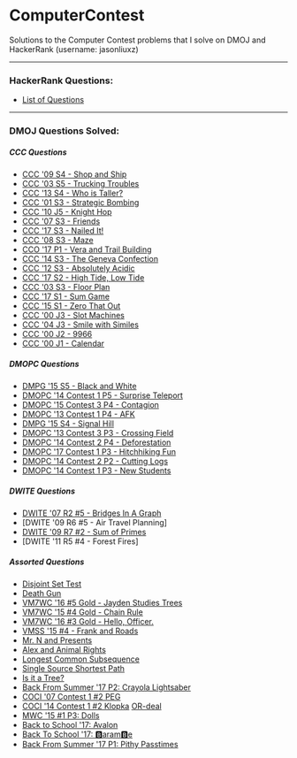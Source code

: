 # ComputerContest

Solutions to the Computer Contest problems that I solve on DMOJ and HackerRank (username: jasonliuxz) 

___

### HackerRank Questions:
* [List of Questions](https://github.com/JasonXZLiu/ComputerContest/tree/master/HackerRank/src)

___

### DMOJ Questions Solved:

##### CCC Questions
* [CCC '09 S4 - Shop and Ship](https://github.com/JasonXZLiu/ComputerContest/blob/master/CCC/ShopAndShip/src/Main.java)
* [CCC '03 S5 - Trucking Troubles](https://github.com/JasonXZLiu/ComputerContest/blob/master/CCC/TruckingTroubles/src/Main.java)
* [
CCC '13 S4 - Who is Taller?
](https://github.com/JasonXZLiu/ComputerContest/blob/master/CCC/WhoIsTaller/src/Main.java)
* [CCC '01 S3 - Strategic Bombing](https://github.com/JasonXZLiu/ComputerContest/blob/master/CCC/StrategicBombing/src/Main.java)
* [CCC '10 J5 - Knight Hop](https://github.com/JasonXZLiu/ComputerContest/blob/master/CCC/KnightHop/src/Main.java)
* [CCC '07 S3 - Friends](https://github.com/JasonXZLiu/ComputerContest/blob/master/CCC/Friends/src/Main.java)
* [CCC '17 S3 - Nailed It!](https://github.com/JasonXZLiu/ComputerContest/blob/master/CCC/NailedIt/src/Main.java)
* [CCC '08 S3 - Maze](https://github.com/JasonXZLiu/ComputerContest/blob/master/CCC/Maze/src/Main.java)
* [CCO '17 P1 - Vera and Trail Building](https://github.com/JasonXZLiu/ComputerContest/blob/master/CCO/VeraAndTrailBuilding/src/Main.java)
* [CCC '14 S3 - The Geneva Confection](https://github.com/JasonXZLiu/ComputerContest/blob/master/CCC/Geneva/src/Main.java)
* [CCC '12 S3 - Absolutely Acidic](https://github.com/JasonXZLiu/ComputerContest/blob/master/CCC/AbsolutelyAcidic/src/Main.java)
* [CCC '17 S2 - High Tide, Low Tide](https://github.com/JasonXZLiu/ComputerContest/blob/master/CCC/HighTideLowTide/src/Main.java)
* [CCC '03 S3 - Floor Plan](https://github.com/JasonXZLiu/ComputerContest/blob/master/CCC/FloorPlan/src/Main.java)
* [CCC '17 S1 - Sum Game](https://github.com/JasonXZLiu/ComputerContest/blob/master/CCC/SumGame/src/Main.java)
* [CCC '15 S1 - Zero That Out](https://github.com/JasonXZLiu/ComputerContest/blob/master/CCC/ZeroThatOut/ZeroThatOut.py)
* [CCC '00 J3 - Slot Machines](https://github.com/JasonXZLiu/ComputerContest/blob/master/CCC/SlowMachines/Main.java)
* [CCC '04 J3 - Smile with Similes](https://github.com/JasonXZLiu/ComputerContest/blob/master/CCC/SmilewithSmiles/Main.java)
* [CCC '00 J2 - 9966](https://github.com/JasonXZLiu/ComputerContest/blob/master/CCC/9966/src/Main.java)
* [CCC '00 J1 - Calendar](https://github.com/JasonXZLiu/ComputerContest/blob/master/CCC/Calendar/src/Main.java)

##### DMOPC Questions
* [DMPG '15 S5 - Black and White](https://github.com/JasonXZLiu/ComputerContest/blob/master/DMPG/blackandwhite/src/Main.java)
* [DMOPC '14 Contest 1 P5 - Surprise Teleport](https://github.com/JasonXZLiu/ComputerContest/blob/master/DMOPC/SurpriseTeleport/src/Main.java)
* [DMOPC '15 Contest 3 P4 - Contagion](https://github.com/JasonXZLiu/ComputerContest/blob/master/DMOPC/Contagion/src/Main.java)
* [DMOPC '13 Contest 1 P4 - AFK](https://github.com/JasonXZLiu/ComputerContest/blob/master/DMOPC/AFK/src/Main.java)
* [DMPG '15 S4 - Signal Hill](https://github.com/JasonXZLiu/ComputerContest/blob/master/DMPG/SignalHill/src/Main.java)
* [DMOPC '13 Contest 3 P3 - Crossing Field](https://github.com/JasonXZLiu/ComputerContest/blob/master/DMOPC/CrossingField/src/Main.java)
* [DMOPC '14 Contest 2 P4 - Deforestation](https://github.com/JasonXZLiu/ComputerContest/blob/master/DMOPC/Deforestation/src/Main.java)
* [DMOPC '17 Contest 1 P3 - Hitchhiking Fun](https://github.com/JasonXZLiu/ComputerContest/blob/master/DMOPC/HitchhikingFun/src/Main.java)
* [DMOPC '14 Contest 2 P2 - Cutting Logs](https://github.com/JasonXZLiu/ComputerContest/blob/master/DMOPC/CuttingLogs/src/Main.java)
* [DMOPC '14 Contest 1 P3 - New Students](https://github.com/JasonXZLiu/ComputerContest/blob/master/DMOPC/NewStudent/src/Main.java)

##### DWITE Questions
* [DWITE '07 R2 #5 - Bridges In A Graph](https://github.com/JasonXZLiu/ComputerContest/blob/master/DWITE/BridgesInAGraph/src/Main.java)
* [DWITE '09 R6 #5 - Air Travel Planning]
* [DWITE '09 R7 #2 - Sum of Primes](https://github.com/JasonXZLiu/ComputerContest/blob/master/DWITE/SumOfPrimes/src/Main.java)
* [DWITE '11 R5 #4 - Forest Fires]

##### Assorted Questions
* [Disjoint Set Test](https://github.com/JasonXZLiu/ComputerContest/blob/master/DMOJ/DisjointSetTest/src/Main.java)
* [Death Gun](https://github.com/JasonXZLiu/ComputerContest/blob/master/DMOJ/DeathGun/src/com/thejasonliu/Main.java)
* [VM7WC '16 #5 Gold - Jayden Studies Trees](https://github.com/JasonXZLiu/ComputerContest/blob/master/VM7WC/JaydenStudiesTrees/src/Main.java)
* [VM7WC '15 #4 Gold - Chain Rule](https://github.com/JasonXZLiu/ComputerContest/blob/master/VM7WC/ChainRule/src/Main.java)
* [VM7WC '16 #3 Gold - Hello, Officer.](https://github.com/JasonXZLiu/ComputerContest/blob/master/VM7WC/HelloOfficer/src/Main.java)
* [VMSS '15 #4 - Frank and Roads](https://github.com/JasonXZLiu/ComputerContest/blob/master/VMSS/FrankandRoads/src/Main.java)
* [Mr. N and Presents ](https://github.com/JasonXZLiu/ComputerContest/blob/master/DMOJ/Mr.NandPresents/src/Main.java)
* [Alex and Animal Rights](https://github.com/JasonXZLiu/ComputerContest/blob/master/DMOJ/AlexAndAnimalRights/src/Main.java)
* [Longest Common Subsequence](https://github.com/JasonXZLiu/ComputerContest/blob/master/DMOJ/LongestCommonSubsequence/src/Main.java)
* [Single Source Shortest Path](https://github.com/JasonXZLiu/ComputerContest/blob/master/DMOJ/SingleSourceShortestPath/src/Main.java)
* [Is it a Tree?](https://github.com/JasonXZLiu/ComputerContest/blob/master/CCO/VeraAndTrailBuilding/src/Main.java)
* [Back From Summer '17 P2: Crayola Lightsaber](https://github.com/JasonXZLiu/ComputerContest/blob/master/DMOJ/CrayolaLightsaber/src/Main.java)
* [COCI '07 Contest 1 #2 PEG](https://github.com/JasonXZLiu/ComputerContest/blob/master/DMOJ/PEG/src/Main.java)
* [COCI '14 Contest 1 #2 Klopka](https://github.com/JasonXZLiu/ComputerContest/blob/master/DMOJ/Klopka/src/Main.java)
 [OR-deal](https://github.com/JasonXZLiu/ComputerContest/blob/master/DMOJ/OrDeal/src/Main.java)
* [MWC '15 #1 P3: Dolls](https://github.com/JasonXZLiu/ComputerContest/blob/master/DMOJ/Dolls/src/Main.java)
* [Back to School '17: Avalon](https://github.com/JasonXZLiu/ComputerContest/blob/master/DMOJ/Avalon/src/Main.java)
* [Back To School '17: 🅱aram🅱e](https://github.com/JasonXZLiu/ComputerContest/blob/master/DMOJ/BaramBe/src/Main.java)
* [Back From Summer '17 P1: Pithy Passtimes](https://github.com/JasonXZLiu/ComputerContest/blob/master/DMOJ/PithyPasstimes/src/Main.java)
